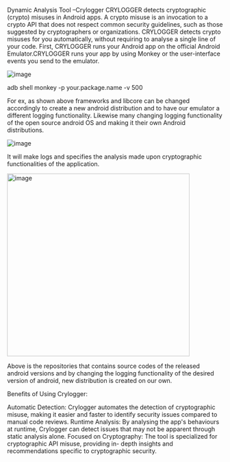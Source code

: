 Dynamic Analysis Tool –Crylogger
CRYLOGGER detects cryptographic (crypto) misuses in Android apps. A crypto misuse is an invocation to a crypto API that does not respect common security guidelines, such as those suggested by cryptographers or organizations.
CRYLOGGER detects crypto misuses for you automatically, without requiring to analyse a single line of your code.
First, CRYLOGGER runs your Android app on the official Android Emulator.CRYLOGGER runs your app by using Monkey or the user-interface events you send to the emulator.


![image](https://github.com/SantoshKumarP1412/Android-Security/assets/140537888/28528fb0-1067-4974-a42a-8f859bb106ce)

adb shell monkey -p your.package.name -v 500

For ex, as shown above frameworks and libcore can be changed accordingly to create a new android distribution and to have our emulator a different logging functionality.
Likewise many changing logging functionality of the open source android OS and making it their own Android distributions.


![image](https://github.com/SantoshKumarP1412/Android-Security/assets/140537888/a82b1cd2-f9b4-4571-9478-ca871bf62dab)


It will make logs and specifies the analysis made upon cryptographic functionalities of the application.

<img width="426" alt="image" src="https://github.com/SantoshKumarP1412/Android-Security/assets/140537888/1185060b-912b-465d-aef2-b54166bf07e2">


Above is the repositories that contains source codes of the released android versions and by changing the logging functionality of the desired version of android, new distribution is created on our own.


Benefits of Using Crylogger:

Automatic Detection: Crylogger automates the detection of cryptographic misuse, making it easier and faster to identify security issues compared to manual code reviews.
Runtime Analysis: By analysing the app's behaviours at runtime, Crylogger can detect issues that may not be apparent through static analysis alone.
Focused on Cryptography: The tool is specialized for cryptographic API misuse, providing in- depth insights and recommendations specific to cryptographic security.
